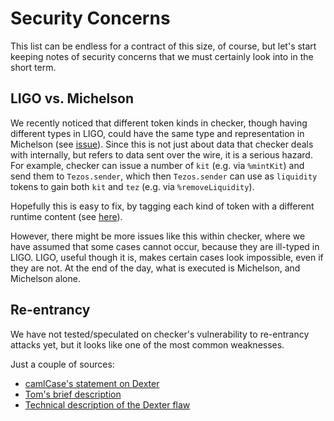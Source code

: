 # Security Concerns

This list can be endless for a contract of this size, of course, but let's
start keeping notes of security concerns that we must certainly look into in
the short term.

## LIGO vs. Michelson

We recently noticed that different token kinds in checker, though having
different types in LIGO, could have the same type and representation in
Michelson (see [issue](https://github.com/tezos-checker/huxian/issues/34)).
Since this is not just about data that checker deals with internally, but
refers to data sent over the wire, it is a serious hazard. For example, checker
can issue a number of `kit` (e.g. via `%mintKit`) and send them to
`Tezos.sender`, which then `Tezos.sender` can use as `liquidity` tokens to gain
both `kit` and `tez` (e.g. via `%removeLiquidity`).

Hopefully this is easy to fix, by tagging each kind of token with a different
runtime content (see
[here](https://github.com/tezos-checker/huxian/pull/41)).

However, there might be more issues like this within checker, where we have
assumed that some cases cannot occur, because they are ill-typed in LIGO. LIGO,
useful though it is, makes certain cases look impossible, even if they are not.
At the end of the day, what is executed is Michelson, and Michelson alone.

## Re-entrancy

We have not tested/speculated on checker's vulnerability to re-entrancy
attacks yet, but it looks like one of the most common weaknesses.

Just a couple of sources:
* [camlCase's statement on Dexter](https://camlcase.medium.com/statement-on-dexter-eaa7eecd2147)
* [Tom's brief description](https://tezos-dev.slack.com/archives/G01AAK05N86/p1614223324016000?thread_ts=1614220765.015800&cid=G01AAK05N86)
* [Technical description of the Dexter flaw](https://blog.nomadic-labs.com/a-technical-description-of-the-dexter-flaw.html)
